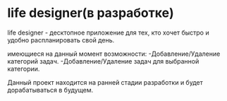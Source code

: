 # life designer(в разработке)

life designer - десктопное приложение для тех, кто хочет быстро и удобно распланировать свой день.

имеющиеся на данный момент возможности:
-Добавление/Удаление категорий задач.
-Добавление/Удаление задач для выбранной категории.

Данный проект находится на ранней стадии разработки и будет дорабатываться в будущем.

